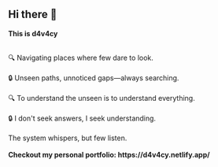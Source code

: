 ## Hi there 👋 

<strong> This is d4v4cy </strong>

<br>
🔍 Navigating places where few dare to look.
</br><br>
🔒 Unseen paths, unnoticed gaps—always searching.
</br> <br>
🔍 To understand the unseen is to understand everything.
</br> <br>
🔒 I don't seek answers, I seek understanding.
</br>
<br>
The system whispers, but few listen.
</br>
<br>
<strong> Checkout my personal portfolio: https://d4v4cy.netlify.app/ </strong>
</br>
